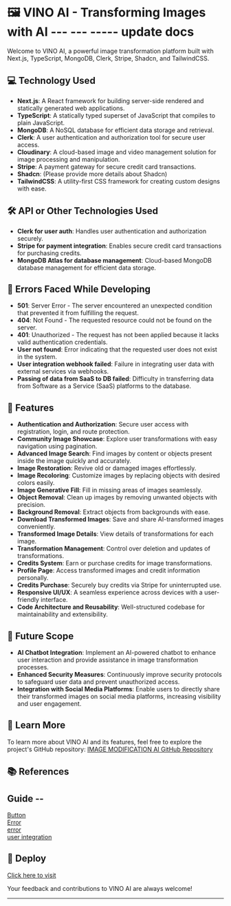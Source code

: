 # 🖼️ VINO AI - Transforming Images with AI --- --- ----- update docs

Welcome to VINO AI, a powerful image transformation platform built with Next.js, TypeScript, MongoDB, Clerk, Stripe, Shadcn, and TailwindCSS.




## 💻 Technology Used

- **Next.js**: A React framework for building server-side rendered and statically generated web applications.
- **TypeScript**: A statically typed superset of JavaScript that compiles to plain JavaScript.
- **MongoDB**: A NoSQL database for efficient data storage and retrieval.
- **Clerk**: A user authentication and authorization tool for secure user access.
- **Cloudinary**: A cloud-based image and video management solution for image processing and manipulation.
- **Stripe**: A payment gateway for secure credit card transactions.
- **Shadcn**: (Please provide more details about Shadcn)
- **TailwindCSS**: A utility-first CSS framework for creating custom designs with ease.

## 🛠️ API or Other Technologies Used

- **Clerk for user auth**: Handles user authentication and authorization securely.
- **Stripe for payment integration**: Enables secure credit card transactions for purchasing credits.
- **MongoDB Atlas for database management**: Cloud-based MongoDB database management for efficient data storage.

## 🚫 Errors Faced While Developing

- **501**: Server Error - The server encountered an unexpected condition that prevented it from fulfilling the request.
- **404**: Not Found - The requested resource could not be found on the server.
- **401**: Unauthorized - The request has not been applied because it lacks valid authentication credentials.
- **User not found**: Error indicating that the requested user does not exist in the system.
- **User integration webhook failed**: Failure in integrating user data with external services via webhooks.
- **Passing of data from SaaS to DB failed**: Difficulty in transferring data from Software as a Service (SaaS) platforms to the database.

## 🔋 Features

- **Authentication and Authorization**: Secure user access with registration, login, and route protection.
- **Community Image Showcase**: Explore user transformations with easy navigation using pagination.
- **Advanced Image Search**: Find images by content or objects present inside the image quickly and accurately.
- **Image Restoration**: Revive old or damaged images effortlessly.
- **Image Recoloring**: Customize images by replacing objects with desired colors easily.
- **Image Generative Fill**: Fill in missing areas of images seamlessly.
- **Object Removal**: Clean up images by removing unwanted objects with precision.
- **Background Removal**: Extract objects from backgrounds with ease.
- **Download Transformed Images**: Save and share AI-transformed images conveniently.
- **Transformed Image Details**: View details of transformations for each image.
- **Transformation Management**: Control over deletion and updates of transformations.
- **Credits System**: Earn or purchase credits for image transformations.
- **Profile Page**: Access transformed images and credit information personally.
- **Credits Purchase**: Securely buy credits via Stripe for uninterrupted use.
- **Responsive UI/UX**: A seamless experience across devices with a user-friendly interface.
- **Code Architecture and Reusability**: Well-structured codebase for maintainability and extensibility.

## 🔮 Future Scope
- **AI Chatbot Integration**: Implement an AI-powered chatbot to enhance user interaction and provide assistance in image transformation processes.
- **Enhanced Security Measures**: Continuously improve security protocols to safeguard user data and prevent unauthorized access.
- **Integration with Social Media Platforms**: Enable users to directly share their transformed images on social media platforms, increasing visibility and user engagement.

## 🎃 Learn More

To learn more about VINO AI and its features, feel free to explore the project's GitHub repository: [IMAGE MODIFICATION AI GitHub Repository](https://github.com/saifee1905/Image-Modification)

## 📚 References
## Guide -- 
[Button](https://ui.shadcn.com/docs/components/button) </br>
[Error](https://www.hostinger.in/tutorials/502-bad-gateway) </br>
[error](https://stackoverflow.com/questions/75809784/not-found-users) </br>
[user integration](https://clerk.com/docs/quickstarts/nextjs) </br>

## 🚀 Deploy

[Click here to visit](https://vino-ai.vercel.app/)

Your feedback and contributions to VINO AI are always welcome!

---


